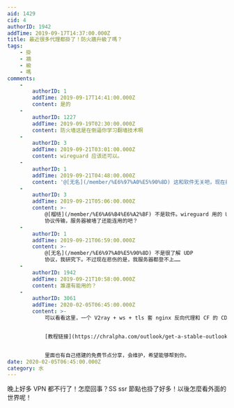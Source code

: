 ```yaml
---
aid: 1429
cid: 4
authorID: 1942
addTime: 2019-09-17T14:37:00.000Z
title: 最近很多代理都掛了！防火牆升級了嗎？
tags:
    - 掛
    - 牆
    - 級
    - 嗎
comments:
    -
        authorID: 1
        addTime: 2019-09-17T14:41:00.000Z
        content: 是的
    -
        authorID: 1227
        addTime: 2019-09-19T02:30:00.000Z
        content: 防火墙这是在倒逼你学习翻墙技术啊
    -
        authorID: 3
        addTime: 2019-09-21T03:01:00.000Z
        content: wireguard 应该还可以。
    -
        authorID: 1
        addTime: 2019-09-21T04:48:00.000Z
        content: '@[无名](/member/%E6%97%A0%E5%90%8D) 这和软件无关吧，现在都是直接封ip的。'
    -
        authorID: 3
        addTime: 2019-09-21T05:06:00.000Z
        content: >-
            @[榴梿](/member/%E6%A6%B4%E6%A2%BF) 不是软件。wireguard 用的 UDP
            协议传输，服务器被墙了还能连用的吧？
    -
        authorID: 1
        addTime: 2019-09-21T06:59:00.000Z
        content: >-
            @[无名](/member/%E6%97%A0%E5%90%8D) 不是很了解 UDP
            协议，我研究下。不过现在悲伤的是，我服务器都登不上……
    -
        authorID: 1942
        addTime: 2019-09-21T10:58:00.000Z
        content: 誰還有能用的？
    -
        authorID: 3061
        addTime: 2020-02-05T06:45:00.000Z
        content: >-
            可以看看这里，一个 V2ray + ws + tls 套 nginx 反向代理和 CF 的 CDN。最近墙发力了，但还是挺住了。


            [教程链接](https://chralpha.com/outlook/get-a-stable-outlook-through-v2ray-and-cdn.html)


            里面也有自己搭建的免费节点分享，会维护，希望能够帮到你。
date: 2020-02-05T06:45:00.000Z
category: 水
---
```


晚上好多 VPN 都不行了！怎麼回事？SS ssr 節點也掛了好多！以後怎麼看外面的世界呢！
